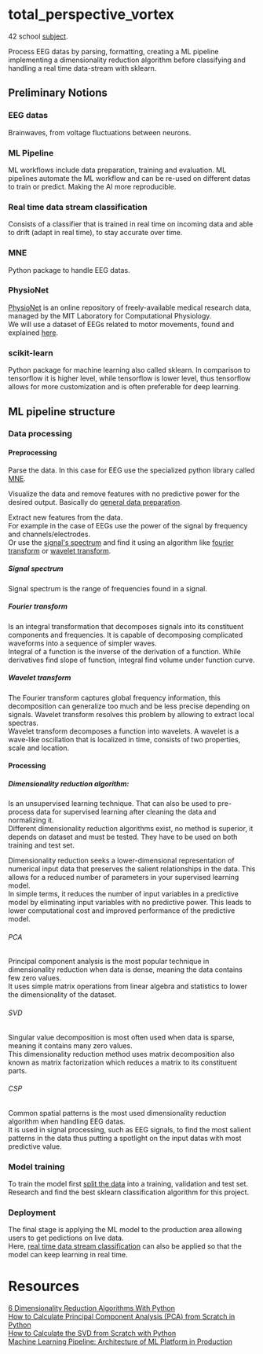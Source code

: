 # total_perspective_vortex

42 school [subject](https://cdn.intra.42.fr/pdf/pdf/86321/en.subject.pdf).

Process EEG datas by parsing, formatting, creating a ML pipeline implementing a dimensionality reduction algorithm before classifying and handling a real time data-stream with sklearn.

## Preliminary Notions

### EEG datas

Brainwaves, from voltage fluctuations between neurons.

### ML Pipeline

ML workflows include data preparation, training and evaluation. ML pipelines automate the ML workflow and can be re-used on different datas to train or predict. Making the AI more reproducible.

### Real time data stream classification

Consists of a classifier that is trained in real time on incoming data and able to drift (adapt in real time), to stay accurate over time.

### MNE

Python package to handle EEG datas.

### PhysioNet
[PhysioNet](https://physionet.org/) is an online repository of freely-available medical research data, managed by the MIT Laboratory for Computational Physiology.<br>
We will use a dataset of EEGs related to motor movements, found and explained [here](https://physionet.org/content/eegmmidb/1.0.0/).

### scikit-learn

Python package for machine learning also called sklearn. In comparison to tensorflow it is higher level, while tensorflow is lower level, thus tensorflow allows for more customization and is often preferable for deep learning.

## ML pipeline structure

### Data processing

#### Preprocessing
Parse the data. In this case for EEG use the specialized python library called [MNE](#MNE).<br>

Visualize the data and remove features with no predictive power for the desired output. Basically do [general data preparation](https://github.com/artainmo/neural-networks/tree/main#data-preparation--visualization).

Extract new features from the data.<br>
For example in the case of EEGs use the power of the signal by frequency and channels/electrodes.<br>
Or use the [signal's spectrum](#Signal-spectrum) and find it using an algorithm like [fourier transform](#Fourier-transform) or [wavelet transform](#Wavelet-transform).

##### Signal spectrum

Signal spectrum is the range of frequencies found in a signal.

##### Fourier transform

Is an integral transformation that decomposes signals into its constituent components and frequencies. It is capable of decomposing complicated waveforms into a sequence of simpler waves.<br>
Integral of a function is the inverse of the derivation of a function. While derivatives find slope of function, integral find volume under function curve.

##### Wavelet transform

The Fourier transform captures global frequency information, this decomposition can generalize too much and be less precise depending on signals. Wavelet transform resolves this problem by allowing to extract local spectras.<br>
Wavelet transform decomposes a function into wavelets. A wavelet is a wave-like oscillation that is localized in time, consists of two properties, scale and location. 

#### Processing 

##### Dimensionality reduction algorithm: 

Is an unsupervised learning technique. That can also be used to pre-process data for supervised learning after cleaning the data and normalizing it.<br>
Different dimensionality reduction algorithms exist, no method is superior, it depends on dataset and must be tested. They have to be used on both training and test set.

Dimensionality reduction seeks a lower-dimensional representation of numerical input data that preserves the salient relationships in the data. This allows for a reduced number of parameters in your supervised learning model.<br>
In simple terms, it reduces the number of input variables in a predictive model by eliminating input variables with no predictive power. This leads to lower computational cost and improved performance of the predictive model.

###### PCA

Principal component analysis is the most popular technique in dimensionality reduction when data is dense, meaning the data contains few zero values.<br>
It uses simple matrix operations from linear algebra and statistics to lower the dimensionality of the dataset.

###### SVD

Singular value decomposition is most often used when data is sparse, meaning it contains many zero values.<br>
This dimensionality reduction method uses matrix decomposition also known as matrix factorization which reduces a matrix to its constituent parts.

###### CSP

Common spatial patterns is the most used dimensionality reduction algorithm when handling EEG datas.<br>
It is used in signal processing, such as EEG signals, to find the most salient patterns in the data thus putting a spotlight on the input datas with most predictive value.

### Model training

To train the model first [split the data](https://github.com/artainmo/neural-networks/tree/main#data-splitting) into a training, validation and test set.<br>
Research and find the best sklearn classification algorithm for this project. 

### Deployment

The final stage is applying the ML model to the production area allowing users to get pedictions on live data.<br>
Here, [real time data stream classification](#Real-time-data-stream-classification) can also be applied so that the model can keep learning in real time.

# Resources

[6 Dimensionality Reduction Algorithms With Python](https://machinelearningmastery.com/dimensionality-reduction-algorithms-with-python)<br>
[How to Calculate Principal Component Analysis (PCA) from Scratch in Python](https://machinelearningmastery.com/calculate-principal-component-analysis-scratch-python/)<br>
[How to Calculate the SVD from Scratch with Python](https://machinelearningmastery.com/singular-value-decomposition-for-machine-learning/)<br>
[Machine Learning Pipeline: Architecture of ML Platform in Production](https://www.altexsoft.com/blog/machine-learning-pipeline/)<br>


